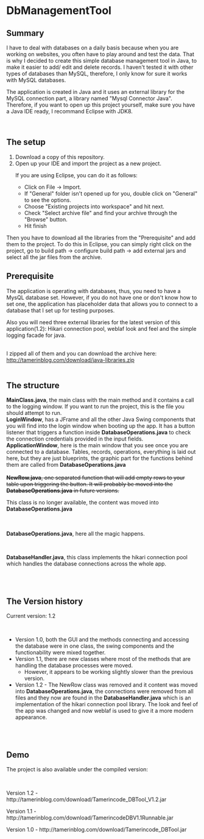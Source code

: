 # DbManagementTool
<h2>Summary</h2>
<p>I have to deal with databases on a daily basis because when you are working on websites, you often have to play around and test the data. That is why I decided to create this simple database management tool in Java, to make it easier to add/ edit and delete records. I haven't tested it with other types of databases than MySQL, therefore, I only know for sure it works with MySQL databases.</p>
<p>The application is created in Java and it uses an external library for the MySQL connection part, a library named "Mysql Connector Java". Therefore, if you want to open up this project yourself, make sure you have a Java IDE ready, I recommand Eclipse with JDK8.</p>
<br/>
<h2>The setup</h2>
<ol>
<li>Download a copy of this repository.</li>
<li>Open up your IDE and import the project as a new project.<br/>
<p>If you are using Eclipse, you can do it as follows:</p>
<ul>
<li>Click on File -> Import.</li>
<li>If "General" folder isn't opened up for you, double click on "General" to see the options.</li>
<li>Choose "Existing projects into workspace" and hit next.</li>
<li>Check "Select archive file" and find your archive through the "Browse" button.</li>
<li>Hit finish</li>
</ul>
</ol>
<p>
Then you have to download all the libraries from the "Prerequisite" and add them to the project. To do this in Eclipse, you can simply right click on the project, go to build path -> configure build path -> add external jars and select all the jar files from the archive.</p>

<h2>Prerequisite</h2>
<p>The application is operating with databases, thus, you need to have a MysQL database set. However, if you do not have one or don't know how to set one, the application has placeholder data that allows you to connect to a database that I set up for testing purposes.</p>
<p>Also you will need three external libraries for the latest version of this application(1.2): Hikari connection pool, weblaf look and feel and the simple logging facade for java. <br/><br/>

I zipped all of them and you can download the archive here: http://tamerinblog.com/download/java-libraries.zip<br/><br/>
</p>

<h2>The structure</h2>
<p><b>MainClass.java</b>, the main class with the main method and it contains a call to the logging window. If you want to run the project, this is the file you should attempt to run.<br/>
<b>LoginWindow</b>, has a JFrame and all the other Java Swing components that you will find into the login window when booting up the app. It has a button listener that triggers a function inside <b>DatabaseOperations.java</b> to check the connection credentials provided in the input fields.<br/>
<b>ApplicationWindow</b>, here is the main window that you see once you are connected to a database. Tables, records, operations, everything is laid out here, but they are just blueprints, the graphic part for the functions behind them are called from <b>DatabaseOperations.java</b><br/><br/>
<strike><b>NewRow.java</b>, one separated function that will add empty rows to your table upon triggering the button. It will probably be moved into the <b>DatabaseOperations.java</b> in future versions.<br/></strike><p>This class is no longer available, the content was moved into <b>DatabaseOperations.java</b></p><br/><br/>
<b>DatabaseOperations.java</b>, here all the magic happens.</p><br/>
<p><b>DatabaseHandler.java</b>, this class implements the hikari connection pool which handles the database connections across the whole app.</p><br/><br/>
<h2>The Version history</h2>
</p> Current version: 1.2</p><br/>
<ul>
<li> Version 1.0, both the GUI and the methods connecting and accessing the database were in one class, the swing components and the functionability were mixed together.</li>
<li> Version 1.1, there are new classes where most of the methods that are handling the database processes were moved.<ul><li>However, it appears to be working slightly slower than the previous version.</li></ul></li>
<li>Version 1.2 - The NewRow class was removed and it content was moved into <b>DatabaseOperations.java</b>, the connections were removed from all files and they now are found in the <b>DatabaseHandler.java</b> which is an implementation of the hikari connection pool library. The look and feel of the app was changed and now weblaf is used to give it a more modern appearance. </li></ul><br/><br/>
<h2>Demo</h2>
<p>The project is also available under the compiled version:</p><br/>
<p>Version 1.2 - http://tamerinblog.com/download/Tamerincode_DBTool_V1.2.jar</p>
<p>Version 1.1 -  http://tamerinblog.com/download/TamerincodeDBV1.1Runnable.jar</p>
<p>Version 1.0 -  http://tamerinblog.com/download/Tamerincode_DBTool.jar</p>
